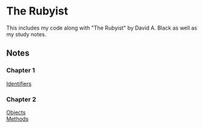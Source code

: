 # The Rubyist

This includes my code along with "The Rubyist" by David A. Black as well as my study notes.

## Notes

### Chapter 1

[Identifiers](/docs/identifiers.md)

### Chapter 2

[Objects](/docs/objects.md)\
[Methods](/docs/methods.md)
